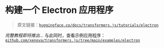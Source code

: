 # 构建一个 Electron 应用程序

> 原文链接：[`huggingface.co/docs/transformers.js/tutorials/electron`](https://huggingface.co/docs/transformers.js/tutorials/electron)

*完整教程即将推出...* 与此同时，查看示例应用程序：[`github.com/xenova/transformers.js/tree/main/examples/electron`](https://github.com/xenova/transformers.js/tree/main/examples/electron)
